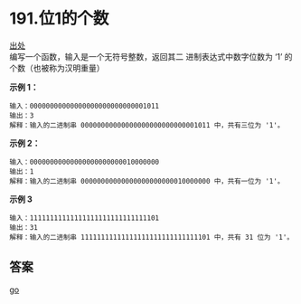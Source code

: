 # 191.位1的个数
[出处](https://leetcode-cn.com/problems/number-of-1-bits/)  
编写一个函数，输入是一个无符号整数，返回其二
进制表达式中数字位数为 ‘1’ 的个数（也被称为汉明重量）

**示例 1：**

```text
输入：00000000000000000000000000001011
输出：3
解释：输入的二进制串 00000000000000000000000000001011 中，共有三位为 '1'。

```

**示例 2：**
```text
输入：00000000000000000000000010000000
输出：1
解释：输入的二进制串 00000000000000000000000010000000 中，共有一位为 '1'。

```

**示例 3**
```text
输入：11111111111111111111111111111101
输出：31
解释：输入的二进制串 11111111111111111111111111111101 中，共有 31 位为 '1'。

```


## 答案
[go](../../leecode/0191/main.go)
